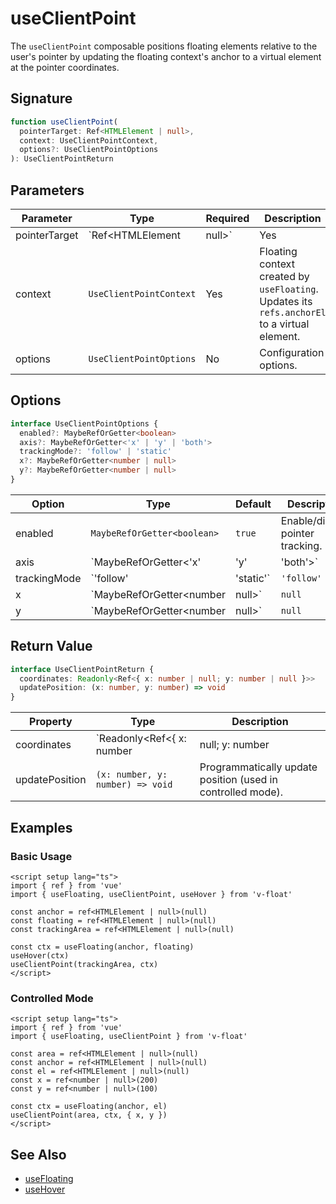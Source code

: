 # useClientPoint

The `useClientPoint` composable positions floating elements relative to the user's pointer by updating the floating context's anchor to a virtual element at the pointer coordinates.

## Signature

```ts
function useClientPoint(
  pointerTarget: Ref<HTMLElement | null>,
  context: UseClientPointContext,
  options?: UseClientPointOptions
): UseClientPointReturn
```

## Parameters

| Parameter | Type | Required | Description |
|-----------|------|----------|-------------|
| pointerTarget | `Ref<HTMLElement | null>` | Yes | Element whose pointer events are tracked. `null` disables tracking. |
| context | `UseClientPointContext` | Yes | Floating context created by `useFloating`. Updates its `refs.anchorEl` to a virtual element. |
| options | `UseClientPointOptions` | No | Configuration options. |

## Options

```ts
interface UseClientPointOptions {
  enabled?: MaybeRefOrGetter<boolean>
  axis?: MaybeRefOrGetter<'x' | 'y' | 'both'>
  trackingMode?: 'follow' | 'static'
  x?: MaybeRefOrGetter<number | null>
  y?: MaybeRefOrGetter<number | null>
}
```

| Option | Type | Default | Description |
|--------|------|---------|-------------|
| enabled | `MaybeRefOrGetter<boolean>` | `true` | Enable/disable pointer tracking. |
| axis | `MaybeRefOrGetter<'x' | 'y' | 'both'>` | `'both'` | Constrain movement to an axis. |
| trackingMode | `'follow' | 'static'` | `'follow'` | Follow pointer continuously or keep initial point. |
| x | `MaybeRefOrGetter<number | null>` | `null` | External X coordinate for controlled mode. |
| y | `MaybeRefOrGetter<number | null>` | `null` | External Y coordinate for controlled mode. |

## Return Value

```ts
interface UseClientPointReturn {
  coordinates: Readonly<Ref<{ x: number | null; y: number | null }>>
  updatePosition: (x: number, y: number) => void
}
```

| Property | Type | Description |
|----------|------|-------------|
| coordinates | `Readonly<Ref<{ x: number | null; y: number | null }>>` | Current pointer/controlled coordinates. |
| updatePosition | `(x: number, y: number) => void` | Programmatically update position (used in controlled mode). |

## Examples

### Basic Usage

```vue
<script setup lang="ts">
import { ref } from 'vue'
import { useFloating, useClientPoint, useHover } from 'v-float'

const anchor = ref<HTMLElement | null>(null)
const floating = ref<HTMLElement | null>(null)
const trackingArea = ref<HTMLElement | null>(null)

const ctx = useFloating(anchor, floating)
useHover(ctx)
useClientPoint(trackingArea, ctx)
</script>
```

### Controlled Mode

```vue
<script setup lang="ts">
import { ref } from 'vue'
import { useFloating, useClientPoint } from 'v-float'

const area = ref<HTMLElement | null>(null)
const anchor = ref<HTMLElement | null>(null)
const el = ref<HTMLElement | null>(null)
const x = ref<number | null>(200)
const y = ref<number | null>(100)

const ctx = useFloating(anchor, el)
useClientPoint(area, ctx, { x, y })
</script>
```

## See Also

- [useFloating](/api/use-floating)
- [useHover](/api/use-hover)